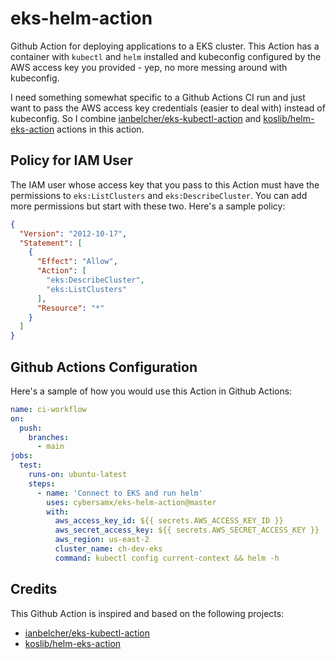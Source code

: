 # eks-helm-action

Github Action for deploying applications to a EKS cluster. This Action has a container with `kubectl` and `helm` installed and kubeconfig configured by the AWS access key you provided - yep, no more messing around with kubeconfig.

I need something somewhat specific to a Github Actions CI run and just want to pass the AWS access key credentials (easier to deal with) instead of kubeconfig. So I combine [ianbelcher/eks-kubectl-action](https://github.com/ianbelcher/eks-kubectl-action) and [koslib/helm-eks-action](https://github.com/koslib/helm-eks-action) actions in this action.

## Policy for IAM User

The IAM user whose access key that you pass to this Action must have the permissions to `eks:ListClusters` and `eks:DescribeCluster`. You can add more permissions but start with these two. Here's a sample policy:

```json
{
  "Version": "2012-10-17",
  "Statement": [
    {
      "Effect": "Allow",
      "Action": [
        "eks:DescribeCluster",
        "eks:ListClusters"
      ],
      "Resource": "*"
    }
  ]
}
```

## Github Actions Configuration

Here's a sample of how you would use this Action in Github Actions:

```yaml
name: ci-workflow
on:
  push:
    branches:
      - main
jobs:
  test:
    runs-on: ubuntu-latest
    steps:
      - name: 'Connect to EKS and run helm'
        uses: cybersamx/eks-helm-action@master
        with:
          aws_access_key_id: ${{ secrets.AWS_ACCESS_KEY_ID }}
          aws_secret_access_key: ${{ secrets.AWS_SECRET_ACCESS_KEY }}
          aws_region: us-east-2
          cluster_name: ch-dev-eks
          command: kubectl config current-context && helm -h
```


## Credits

This Github Action is inspired and based on the following projects:

* [ianbelcher/eks-kubectl-action](https://github.com/ianbelcher/eks-kubectl-action)
* [koslib/helm-eks-action](https://github.com/koslib/helm-eks-action)


